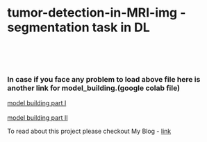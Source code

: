 # tumor-detection-in-MRI-img - segmentation task in DL

<br>
<br>
<br>

<h3> In case if you face any problem to load above file here is another link for model_building.(google colab file)</h3>
<a href = "https://colab.research.google.com/drive/1nUjYOCn7G4wptyzZkR1jCCXGPeT3uMTz?usp=sharing"> model building part I </a>
<br>
<br>
<a href = "https://colab.research.google.com/drive/1xogorH58HpEZ0ePrg7xrma_c-iEwXUuU?usp=sharing"> model building part II  </a>

To read about this project please checkout My Blog - <a href = "https://medium.com/@at769773/brain-mri-segmentation-unet-and-backbones-9162b3f5090e">link</a>
